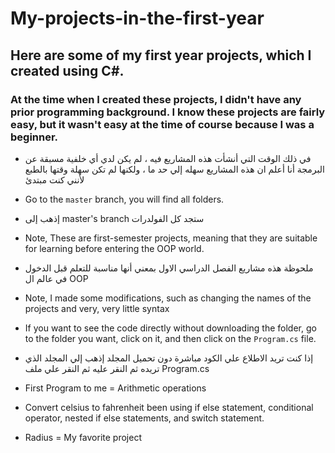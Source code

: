 # My-projects-in-the-first-year
## Here are some of my first year projects, which I created using C#.
### At the time when I created these projects, I didn't have any prior programming background. I know these projects are fairly easy, but it wasn't easy at the time of course because I was a beginner.
- في ذلك الوقت التي أنشأت هذه المشاريع فيه ،  لم يكن لدي أي خلفية مسبقة عن البرمجة أنا أعلم ان هذه المشاريع سهله إلي حد ما ، ولكنها لم تكن سهلة وقتها بالطبع لأنني كنت مبتدئ
- Go to the `master` branch, you will find all folders.
- إذهب إلى master's branch ستجد كل الفولدرات

- Note, These are first-semester projects, meaning that they are suitable for learning before entering the OOP world.
- ملحوظة هذه مشاريع الفصل الدراسي الاول بمعني أنها مناسبة للتعلم قبل الدخول في عالم ال OOP

- Note, I made some modifications, such as changing the names of the projects and very, very little syntax
- If you want to see the code directly without downloading the folder, go to the folder you want, click on it, and then click on the `Program.cs` file.
- إذا كنت تريد الاطلاع علي الكود مباشرة دون تحميل المجلد إذهب إلي المجلد الذي تريده ثم النقر عليه ثم النقر علي ملف Program.cs 

- First Program to me = Arithmetic operations
- Convert celsius to fahrenheit been using if else statement, conditional operator, nested if else statements, and switch statement.
- Radius = My favorite project
